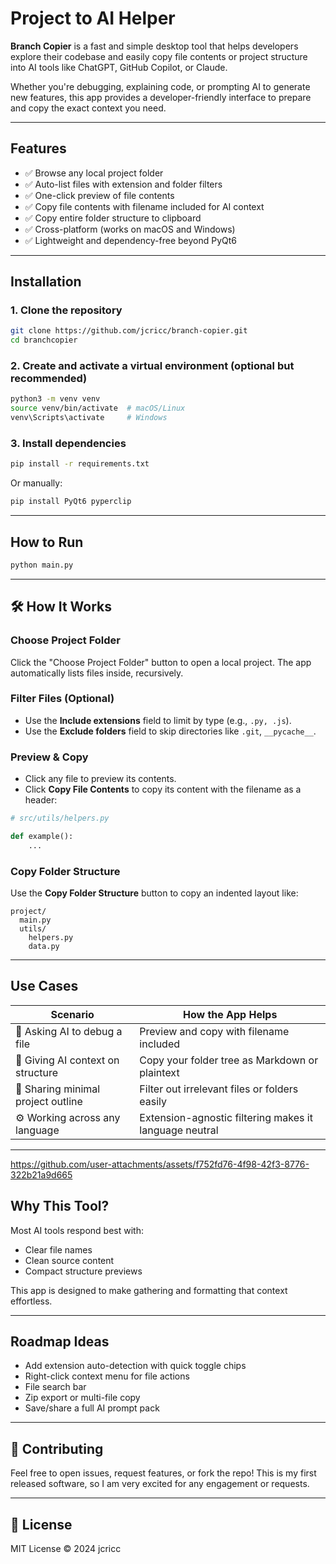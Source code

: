 # Project to AI Helper

**Branch Copier** is a fast and simple desktop tool that helps developers explore their codebase and easily copy file contents or project structure into AI tools like ChatGPT, GitHub Copilot, or Claude.

Whether you're debugging, explaining code, or prompting AI to generate new features, this app provides a developer-friendly interface to prepare and copy the exact context you need.

---

## Features

- ✅ Browse any local project folder
- ✅ Auto-list files with extension and folder filters
- ✅ One-click preview of file contents
- ✅ Copy file contents with filename included for AI context
- ✅ Copy entire folder structure to clipboard
- ✅ Cross-platform (works on macOS and Windows)
- ✅ Lightweight and dependency-free beyond PyQt6

---

## Installation

### 1. Clone the repository

```bash
git clone https://github.com/jcricc/branch-copier.git
cd branchcopier
```

### 2. Create and activate a virtual environment (optional but recommended)

```bash
python3 -m venv venv
source venv/bin/activate  # macOS/Linux
venv\Scripts\activate     # Windows
```

### 3. Install dependencies

```bash
pip install -r requirements.txt
```

Or manually:

```bash
pip install PyQt6 pyperclip
```

---

## How to Run

```bash
python main.py
```

---

## 🛠 How It Works

### Choose Project Folder

Click the "Choose Project Folder" button to open a local project. The app automatically lists files inside, recursively.

### Filter Files (Optional)

- Use the **Include extensions** field to limit by type (e.g., `.py, .js`).
- Use the **Exclude folders** field to skip directories like `.git`, `__pycache__`.

### Preview & Copy

- Click any file to preview its contents.
- Click **Copy File Contents** to copy its content with the filename as a header:

```python
# src/utils/helpers.py

def example():
    ...
```

### Copy Folder Structure

Use the **Copy Folder Structure** button to copy an indented layout like:

```plaintext
project/
  main.py
  utils/
    helpers.py
    data.py
```

---

## Use Cases

| Scenario                        | How the App Helps                              |
|---------------------------------|-----------------------------------------------|
| 📌 Asking AI to debug a file    | Preview and copy with filename included       |
| 📁 Giving AI context on structure | Copy your folder tree as Markdown or plaintext |
| 🧹 Sharing minimal project outline | Filter out irrelevant files or folders easily |
| ⚙️ Working across any language  | Extension-agnostic filtering makes it language neutral |

---

https://github.com/user-attachments/assets/f752fd76-4f98-42f3-8776-322b21a9d665

## Why This Tool?

Most AI tools respond best with:

- Clear file names
- Clean source content
- Compact structure previews

This app is designed to make gathering and formatting that context effortless.

---

## Roadmap Ideas

- Add extension auto-detection with quick toggle chips
- Right-click context menu for file actions
- File search bar
- Zip export or multi-file copy
- Save/share a full AI prompt pack

---

## 🤝 Contributing

Feel free to open issues, request features, or fork the repo! This is my first released software, so I am very excited for any engagement or requests.

---

## 📜 License

MIT License © 2024 jcricc
